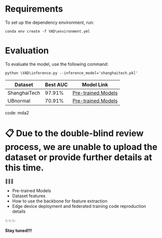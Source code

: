 # Requirements

To set up the dependency environment, run:

```setup
conda env create -f VAD\environment.yml
```

# Evaluation

To evaluate the model, use the following command:

```eval
python \VAD\inference.py --inference_model='shanghaitech.pkl'
```

| Dataset       | Best AUC | Model Link  |
| --------------| ---------| ------------|
| ShanghaiTech  | 97.91%   | [Pre-trained Models]([https://Baidu](https://pan.baidu.com)) |
| UBnormal      | 70.91%   | [Pre-trained Models]([https://Baidu](https://pan.baidu.com)) |

code: mda2

# 📋 Due to the double-blind review process, we are unable to upload the dataset or provide further details at this time.


🚀️🚀️🚀️
* Pre-trained Models
* Dataset features
* How to use the backbone for feature extraction
* Edge device deployment and federated training code reproduction details

✨✨✨

**Stay tuned!!!**
